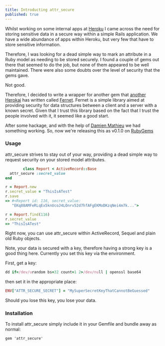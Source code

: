 ```yaml
---
title: Introducting attr_secure
published: true
---
```


Whilst working on some internal apps at [Heroku](http://www.heroku.com) I came across the need for storing sensitive data in a secure way within a simple Rails application.  We have a wide abundance of apps within Heroku, but very few that have to store sensitive information.

Therefore, I was looking for a dead simple way to mark an attribute in a Ruby model as needing to be stored securely.  I found a couple of gems out there that seemed to do the job, but none of them appeared to be well maintained.  There were also some doubts over the level of security that the gems gave.

Not good.

Therefore, I decided to write a wrapper for another gem that [another Herokai](https://github.com/hgmnz) has written called [Fernet](https://github.com/hgmnz/fernet).  Fernet is a simple library aimed at providing security for data structures between a client and a server with a known secret.  Given that I trust this library based on the fact that I trust the people involved with it, it seemed like a good start.

After some hackage, and with the help of [Damien Mathieu](https://github.com/dmathieu) we had something working.  So, now we're releasing this as v0.1.0 on [RubyGems](https://rubygems.org/gems/attr_secure)

### Usage

attr_secure strives to stay out of your way, providing a dead simple way to request security on your stored model attributes.

```ruby
        class Report < ActiveRecord::Base
  attr_secure :secret_value
end

r = Report.new
r.secret_value = "ThisIsATest"
r.save
=> #<Report id: 116, secret_value:
   "EKq88AMFeRLqEx5knUcoJ4LOnrv52d7hfAFgEKMoDKzqNei4m7k...">

r = Report.find(116)
r.secret_value
=> "ThisIsATest"
````

Right now, you can use attr_secure within ActiveRecord, Sequel and plain old Ruby objects.

Note, your data is secured with a key, therefore having a strong key is a good thing here.  Currently you set this key via the environment.

First, get a key:

```ruby
dd if=/dev/urandom bs=32 count=1 2>/dev/null | openssl base64
```
then set it in the appropriate place:

```ruby
ENV["ATTR_SECURE_SECRET"] = "MySuperSecretKeyThatCannotBeGuessed"
```
Should you lose this key, you lose your data.

### Installation

To install attr_secure simply include it in your Gemfile and bundle away as normal:

    gem 'attr_secure'



